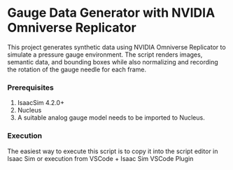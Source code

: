 # Gauge Data Generator with NVIDIA Omniverse Replicator

This project generates synthetic data using NVIDIA Omniverse Replicator to simulate a pressure gauge environment. The script renders images, semantic data, and bounding boxes while also normalizing and recording the rotation of the gauge needle for each frame.

### Prerequisites

1. IsaacSim 4.2.0+
2. Nucleus
3. A suitable analog gauge model needs to be imported to Nucleus. 

### Execution
The easiest way to execute this script is to copy it into the script editor in Isaac Sim or execution from VSCode + Isaac Sim VSCode Plugin


